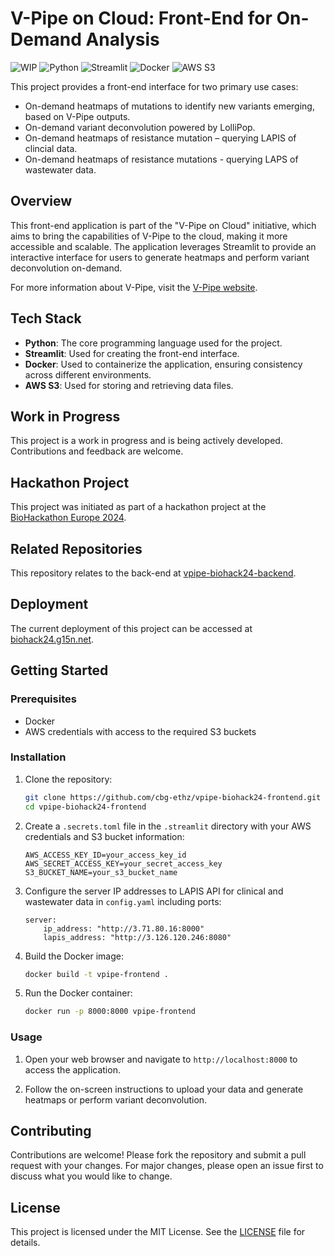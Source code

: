 # V-Pipe on Cloud: Front-End for On-Demand Analysis

![WIP](https://img.shields.io/badge/status-WIP-yellow)
![Python](https://img.shields.io/badge/python-3.8%2B-blue)
![Streamlit](https://img.shields.io/badge/streamlit-0.84.0-brightgreen)
![Docker](https://img.shields.io/badge/docker-19.03.12-blue)
![AWS S3](https://img.shields.io/badge/AWS%20S3-Cloud-orange)

This project provides a front-end interface for two primary use cases:
- On-demand heatmaps of mutations to identify new variants emerging, based on V-Pipe outputs.
- On-demand variant deconvolution powered by LolliPop.
- On-demand heatmaps of resistance mutation – querying LAPIS of clincial data.
- On-demand heatmaps of resistance mutations - querying LAPS of wastewater data. 

## Overview

This front-end application is part of the "V-Pipe on Cloud" initiative, which aims to bring the capabilities of V-Pipe to the cloud, making it more accessible and scalable. The application leverages Streamlit to provide an interactive interface for users to generate heatmaps and perform variant deconvolution on-demand.

For more information about V-Pipe, visit the [V-Pipe website](https://cbg-ethz.github.io/V-pipe/).

## Tech Stack

- **Python**: The core programming language used for the project.
- **Streamlit**: Used for creating the front-end interface.
- **Docker**: Used to containerize the application, ensuring consistency across different environments.
- **AWS S3**: Used for storing and retrieving data files.

## Work in Progress

This project is a work in progress and is being actively developed. Contributions and feedback are welcome.

## Hackathon Project

This project was initiated as part of a hackathon project at the [BioHackathon Europe 2024](https://biohackathon-europe.org/).

## Related Repositories

This repository relates to the back-end at [vpipe-biohack24-backend](https://github.com/cbg-ethz/vpipe-biohack24-backend).

## Deployment

The current deployment of this project can be accessed at [biohack24.g15n.net](http://biohack24.g15n.net).

## Getting Started

### Prerequisites

- Docker
- AWS credentials with access to the required S3 buckets
### Installation

1. Clone the repository:
    ```sh
    git clone https://github.com/cbg-ethz/vpipe-biohack24-frontend.git
    cd vpipe-biohack24-frontend
    ```

2. Create a `.secrets.toml` file in the `.streamlit` directory with your AWS credentials and S3 bucket information:
    ```env
    AWS_ACCESS_KEY_ID=your_access_key_id
    AWS_SECRET_ACCESS_KEY=your_secret_access_key
    S3_BUCKET_NAME=your_s3_bucket_name
    ```

3. Configure the server IP addresses to LAPIS API for clinical and wastewater data in `config.yaml` including ports:
    ```env
    server:
        ip_address: "http://3.71.80.16:8000"
        lapis_address: "http://3.126.120.246:8080"
    ```

4. Build the Docker image:
    ```sh
    docker build -t vpipe-frontend .
    ```

5. Run the Docker container:
    ```sh
    docker run -p 8000:8000 vpipe-frontend
    ```

### Usage

1. Open your web browser and navigate to `http://localhost:8000` to access the application.

2. Follow the on-screen instructions to upload your data and generate heatmaps or perform variant deconvolution.

## Contributing

Contributions are welcome! Please fork the repository and submit a pull request with your changes. For major changes, please open an issue first to discuss what you would like to change.

## License

This project is licensed under the MIT License. See the [LICENSE](LICENSE) file for details.
